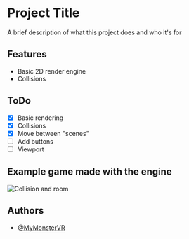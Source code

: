 # Project Title

A brief description of what this project does and who it's for

## Features

- Basic 2D render engine
- Collisions

## ToDo
- [x] Basic rendering
- [x] Collisions
- [x] Move between "scenes"
- [ ] Add buttons
- [ ] Viewport

## Example game made with the engine

![Collision and room](https://gyazo.com/16a280adb5d14a511a8e7360ebed7d50)

## Authors

- [@MyMonsterVR](https://www.github.com/MyMonsterVR)

